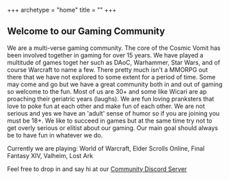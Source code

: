 +++
archetype = "home"
title = ""
+++



## Welcome to our Gaming Community

We are a multi-verse gaming community. The core of the Cosmic Vomit has been involved together in gaming for over 15 years. We have played a multitude of games toget
her such as DAoC, Warhammer, Star Wars, and of course Warcraft to name a few. There pretty much isn't a MMORPG out there that we have not explored to some extent for
 a period of time. Some may come and go but we have a great community both in and out of gaming so welcome to the fun. Most of us are 30+ and some like Wicari are ap
proaching their geriatric years (laughs). We are fun loving pranksters that love to poke fun at each other and make fun of each other. We are not serious and yes we
have an 'adult' sense of humor so if you are joining you must be 18+. We like to succeed in games but at the same time try not to get overly serious or elitist about
 our gaming. Our main goal should always be to have fun in whatever we do.

Currently we are playing:  World of Warcraft, Elder Scrolls Online, Final Fantasy XIV, Valheim, Lost Ark 


Feel free to drop in and say hi at our [Community Discord Server](https://discord.gg/gBuKbPSbzj)

